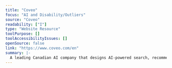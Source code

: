 ```yaml
---
title: "Coveo"
focus: "AI and Disability/Outliers"
source: "Coveo"
readability: ["I"]
type: "Website Resource"
toolPurpose: []
toolAccessibilityIssues: []
openSource: false
link: "https://www.coveo.com/en"
summary: |-
  A leading Canadian AI company that designs AI-powered search, recommendation and predictive insights platforms for businesses, leveraging internal and user search data to provide relevant content.
---
```


